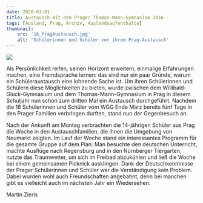 ```yaml
---
date: 2020-01-01
title: Austausch mit dem Prager Thomas-Mann-Gymnasium 2016
tags: [Ausland, Prag, Archiv, Auslandsaufenthalte]
thumbnail: 
    src: '16_PragAustausch.jpg'
    alt: 'Schülerinnen und Schüler vor ihrem Prag-Austausch'
---
```


<img src="/images/16_PragAustausch.jpg">

Als Persönlichkeit reifen, seinen Horizont erweitern, einmalige Erfahrungen machen, eine Fremdsprache lernen: das sind nur ein paar Gründe, warum ein Schüleraustausch eine lohnende Sache ist. Um ihren Schülerinnen und Schülern diese Möglichkeiten zu bieten, wurde zwischen dem Willibald-Gluck-Gymnasium und dem Thomas-Mann-Gymnasium in Prag in diesem Schuljahr nun schon zum dritten Mal ein Austausch durchgeführt. Nachdem die 18 Schülerinnen und Schüler vom WGG Ende März bereits fünf Tage in den Prager Familien verbringen durften, stand nun der Gegenbesuch an.

Nach der Ankunft am Montag verbrachten die 14-jährigen Schüler aus Prag die Woche in den Austauschfamilien, die ihnen die Umgebung von Neumarkt zeigten. Im Lauf der Woche stand ein interessantes Programm für die gesamte Gruppe auf dem Plan: Man besuchte den deutschen Unterricht, machte Ausflüge nach Regensburg und in den Nürnberger Tiergarten, nutzte das Traumwetter, um sich im Freibad abzukühlen und ließ die Woche bei einem gemeinsamen Picknick ausklingen.  Dank der Deutschkenntnisse der Prager Schülerinnen und Schüler war die Verständigung kein Problem. Dabei wurden wohl auch Freundschaften angebahnt, denn bei manchen gibt es vielleicht auch im nächsten Jahr ein Wiedersehen.

Martin Zieris